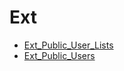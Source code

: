 ﻿# Ext

* [Ext_Public_User_Lists](Ext_Public_User_Lists.md)
* [Ext_Public_Users](Ext_Public_Users.md)

